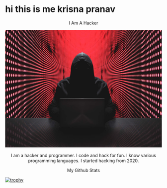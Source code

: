 


<h1>hi this is me krisna pranav</h1>
<p align="center">I Am A Hacker</p>
<p align="center"><img src="anony.png" width="640"></img></p>


<p align="center">I am a hacker and programmer. I code and hack for fun. I know various programming languages. I started hacking from 2020.

<p align="center"> My Github Stats</p>

[![trophy](https://github-profile-trophy.vercel.app/?username=krishpranav&theme=dracula)]()
